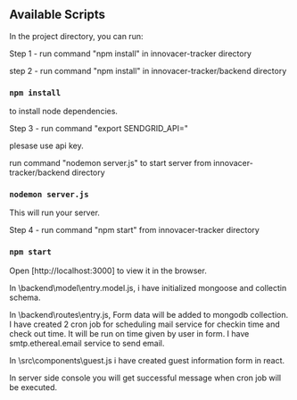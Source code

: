 ## Available Scripts

In the project directory, you can run:

Step 1 - run command "npm install" in innovacer-tracker directory

step 2 - run command "npm install" in innovacer-tracker/backend directory
### `npm install`

to install node dependencies.

Step 3 - 
run command "export SENDGRID_API=<api-key>"

plesase use api key.

run command "nodemon server.js" to start server from innovacer-tracker/backend directory
### `nodemon server.js`

This will run your server.

Step 4 - run command "npm start" from innovacer-tracker directory
### `npm start`

Open [http://localhost:3000] to view it in the browser.

In \backend\model\entry.model.js, i have initialized mongoose and collectin schema.

In \backend\routes\entry.js, Form data will be added to mongodb collection. I have created 2 cron job for scheduling mail service for checkin time and check out time. It will be run on time given by user in form.
I have smtp.ethereal.email service to send email.

In \src\components\guest.js i have created guest information form in react.

In server side console you will get successful message when cron job will be executed.




